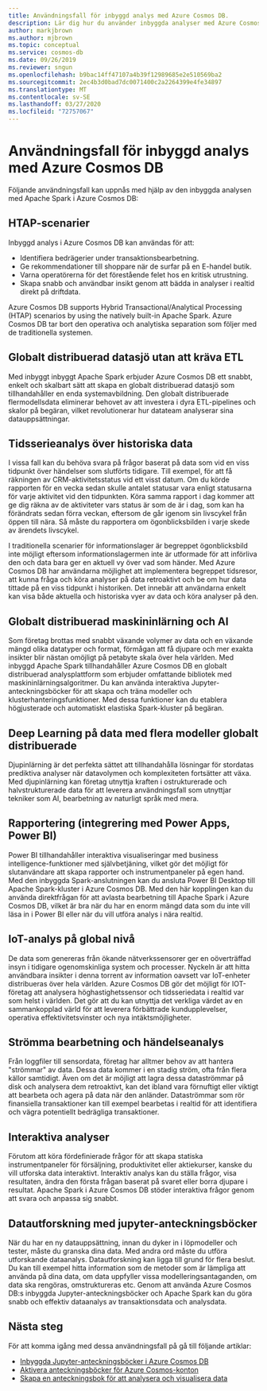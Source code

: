 ```yaml
---
title: Användningsfall för inbyggd analys med Azure Cosmos DB.
description: Lär dig hur du använder inbyggda analyser med Azure Cosmos DB i olika användningsfall.
author: markjbrown
ms.author: mjbrown
ms.topic: conceptual
ms.service: cosmos-db
ms.date: 09/26/2019
ms.reviewer: sngun
ms.openlocfilehash: b9bac14ff47107a4b39f12989685e2e510569ba2
ms.sourcegitcommit: 2ec4b3d0bad7dc0071400c2a2264399e4fe34897
ms.translationtype: MT
ms.contentlocale: sv-SE
ms.lasthandoff: 03/27/2020
ms.locfileid: "72757067"
---
```

# <a name="use-cases-for-built-in-analytics-with-azure-cosmos-db"></a>Användningsfall för inbyggd analys med Azure Cosmos DB

Följande användningsfall kan uppnås med hjälp av den inbyggda analysen med Apache Spark i Azure Cosmos DB:

## <a name="htap-scenarios"></a>HTAP-scenarier

Inbyggd analys i Azure Cosmos DB kan användas för att:

* Identifiera bedrägerier under transaktionsbearbetning.
* Ge rekommendationer till shoppare när de surfar på en E-handel butik.
* Varna operatörerna för det förestående felet hos en kritisk utrustning.
* Skapa snabb och användbar insikt genom att bädda in analyser i realtid direkt på driftdata.

Azure Cosmos DB supports Hybrid Transactional/Analytical Processing (HTAP) scenarios by using the natively built-in Apache Spark. Azure Cosmos DB tar bort den operativa och analytiska separation som följer med de traditionella systemen.

## <a name="globally-distributed-data-lake-without-requiring-any-etl"></a>Globalt distribuerad datasjö utan att kräva ETL

Med inbyggt inbyggt Apache Spark erbjuder Azure Cosmos DB ett snabbt, enkelt och skalbart sätt att skapa en globalt distribuerad datasjö som tillhandahåller en enda systemavbildning. Den globalt distribuerade flermodellsdata eliminerar behovet av att investera i dyra ETL-pipelines och skalor på begäran, vilket revolutionerar hur datateam analyserar sina datauppsättningar.

## <a name="time-series-analytics-over-historic-data"></a>Tidsserieanalys över historiska data

I vissa fall kan du behöva svara på frågor baserat på data som vid en viss tidpunkt över händelser som slutförts tidigare. Till exempel, för att få räkningen av CRM-aktivitetsstatus vid ett visst datum. Om du körde rapporten för en vecka sedan skulle antalet statusar vara enligt statusarna för varje aktivitet vid den tidpunkten. Köra samma rapport i dag kommer att ge dig räkna av de aktiviteter vars status är som de är i dag, som kan ha förändrats sedan förra veckan, eftersom de går igenom sin livscykel från öppen till nära. Så måste du rapportera om ögonblicksbilden i varje skede av ärendets livscykel.

I traditionella scenarier för informationslager är begreppet ögonblicksbild inte möjligt eftersom informationslagermen inte är utformade för att införliva den och data bara ger en aktuell vy över vad som händer. Med Azure Cosmos DB har användarna möjlighet att implementera begreppet tidsresor, att kunna fråga och köra analyser på data retroaktivt och be om hur data tittade på en viss tidpunkt i historiken. Det innebär att användarna enkelt kan visa både aktuella och historiska vyer av data och köra analyser på den.

## <a name="globally-distributed-machine-learning-and-ai"></a>Globalt distribuerad maskininlärning och AI

Som företag brottas med snabbt växande volymer av data och en växande mängd olika datatyper och format, förmågan att få djupare och mer exakta insikter blir nästan omöjligt på petabyte skala över hela världen. Med inbyggd Apache Spark tillhandahåller Azure Cosmos DB en globalt distribuerad analysplattform som erbjuder omfattande bibliotek med maskininlärningsalgoritmer. Du kan använda interaktiva Jupyter-anteckningsböcker för att skapa och träna modeller och klusterhanteringsfunktioner. Med dessa funktioner kan du etablera högjusterade och automatiskt elastiska Spark-kluster på begäran.

## <a name="deep-learning-on-multi-model-globally-distributed-data"></a>Deep Learning på data med flera modeller globalt distribuerade

Djupinlärning är det perfekta sättet att tillhandahålla lösningar för stordatas prediktiva analyser när datavolymen och komplexiteten fortsätter att växa. Med djupinlärning kan företag utnyttja kraften i ostrukturerade och halvstrukturerade data för att leverera användningsfall som utnyttjar tekniker som AI, bearbetning av naturligt språk med mera.

## <a name="reporting-integrating-with-power-apps-power-bi"></a>Rapportering (integrering med Power Apps, Power BI)

Power BI tillhandahåller interaktiva visualiseringar med business intelligence-funktioner med självbetjäning, vilket gör det möjligt för slutanvändare att skapa rapporter och instrumentpaneler på egen hand. Med den inbyggda Spark-anslutningen kan du ansluta Power BI Desktop till Apache Spark-kluster i Azure Cosmos DB. Med den här kopplingen kan du använda direktfrågan för att avlasta bearbetning till Apache Spark i Azure Cosmos DB, vilket är bra när du har en enorm mängd data som du inte vill läsa in i Power BI eller när du vill utföra analys i nära realtid.

## <a name="iot-analytics-at-global-scale"></a>IoT-analys på global nivå

De data som genereras från ökande nätverkssensorer ger en oöverträffad insyn i tidigare ogenomskinliga system och processer. Nyckeln är att hitta användbara insikter i denna torrent av information oavsett var IoT-enheter distribueras över hela världen. Azure Cosmos DB gör det möjligt för IOT-företag att analysera höghastighetssensor och tidsseriedata i realtid var som helst i världen. Det gör att du kan utnyttja det verkliga värdet av en sammankopplad värld för att leverera förbättrade kundupplevelser, operativa effektivitetsvinster och nya intäktsmöjligheter.

## <a name="stream-processing-and-event-analytics"></a>Strömma bearbetning och händelseanalys 

Från loggfiler till sensordata, företag har alltmer behov av att hantera "strömmar" av data. Dessa data kommer i en stadig ström, ofta från flera källor samtidigt. Även om det är möjligt att lagra dessa dataströmmar på disk och analysera dem retroaktivt, kan det ibland vara förnuftigt eller viktigt att bearbeta och agera på data när den anländer. Dataströmmar som rör finansiella transaktioner kan till exempel bearbetas i realtid för att identifiera och vägra potentiellt bedrägliga transaktioner.

## <a name="interactive-analytics"></a>Interaktiva analyser

Förutom att köra fördefinierade frågor för att skapa statiska instrumentpaneler för försäljning, produktivitet eller aktiekurser, kanske du vill utforska data interaktivt. Interaktiv analys kan du ställa frågor, visa resultaten, ändra den första frågan baserat på svaret eller borra djupare i resultat. Apache Spark i Azure Cosmos DB stöder interaktiva frågor genom att svara och anpassa sig snabbt.

## <a name="data-exploration-using-jupyter-notebooks"></a>Datautforskning med jupyter-anteckningsböcker

När du har en ny datauppsättning, innan du dyker in i löpmodeller och tester, måste du granska dina data. Med andra ord måste du utföra utforskande dataanalys. Datautforskning kan ligga till grund för flera beslut. Du kan till exempel hitta information som de metoder som är lämpliga att använda på dina data, om data uppfyller vissa modelleringsantaganden, om data ska rengöras, omstruktureras etc. Genom att använda Azure Cosmos DB:s inbyggda Jupyter-anteckningsböcker och Apache Spark kan du göra snabb och effektiv dataanalys av transaktionsdata och analysdata.

## <a name="next-steps"></a>Nästa steg

För att komma igång med dessa användningsfall på gå till följande artiklar:

* [Inbyggda Jupyter-anteckningsböcker i Azure Cosmos DB](cosmosdb-jupyter-notebooks.md)
* [Aktivera anteckningsböcker för Azure Cosmos-konton](enable-notebooks.md)
* [Skapa en anteckningsbok för att analysera och visualisera data](create-notebook-visualize-data.md)